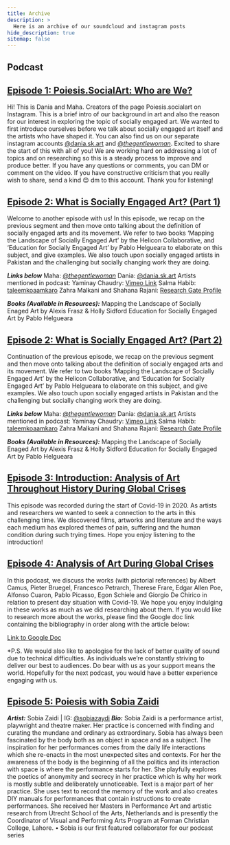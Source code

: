 ```yaml
---
title: Archive
description: >
  Here is an archive of our soundcloud and instagram posts
hide_description: true
sitemap: false
---
```


## Podcast

## [Episode 1: Poiesis.SocialArt: Who are We?](https://soundcloud.com/user-384729018/episode-1-who-we-are)

Hi! This is Dania and Maha. Creators of the page Poiesis.socialart on Instagram. This is a brief intro of our background in art and also the reason for our interest in exploring the topic of socially engaged art. We wanted to first introduce ourselves before we talk about socially engaged art itself and the artists who have shaped it. You can also find us on our separate instagram accounts [@dania.sk.art](https://www.instagram.com/dania.sk.art/) and [@_thegentlewoman_](https://www.instagram.com/_thegentlewoman_/).
Excited to share the start of this with all of you! We are working hard on addressing a lot of topics and on researching so this is a steady process to improve and produce better.
If you have any questions or comments, you can DM or comment on the video. If you have constructive criticism that you really wish to share, send a kind 😊 dm to this account.
Thank you for listening!

## [Episode 2: What is Socially Engaged Art? (Part 1)](https://soundcloud.com/user-384729018/episode-2-part-1-definition-and-movement)

Welcome to another episode with us! In this episode, we recap on the previous segment and then move onto talking about the definition of socially engaged arts and its movement. We refer to two books ‘Mapping the Landscape of Socially Engaged Art’ by the Helicon Collaborative, and ‘Education for Socially Engaged Art’ by Pablo Helgueara to elaborate on this subject, and give examples.
We also touch upon socially engaged artists in Pakistan and the challenging but socially changing work they are doing.

***Links below***
Maha: [@_thegentlewoman_](https://www.instagram.com/_thegentlewoman_/)
Dania: [@dania.sk.art](https://www.instagram.com/dania.sk.art/)
Artists mentioned in podcast:
Yaminay Chaudry: [Vimeo Link](vimeo.com/showcase/5225521/video/35740223) 
Salma Habib: [taleemkoaamkaro](instagram.com/taleemkoaamkaroigshid=sdwvmaie1slj)
Zahra Malkani and Shahana Rajani: [Research Gate Profile](www.researchgate.net/publication/31…the_Frontlines)

***Books (Available in Resources):***
Mapping the Landscape of Socially Enaged Art by Alexis Frasz & Holly Sidford 
Education for Socially Engaged Art by Pablo Helgueara


## [Episode 2: What is Socially Engaged Art? (Part 2)](https://soundcloud.com/user-384729018/episode-2-part-2-definition-and-meaning)

Continuation of the previous episode, we recap on the previous segment and then move onto talking about the definition of socially engaged arts and its movement. We refer to two books ‘Mapping the Landscape of Socially Engaged Art’ by the Helicon Collaborative, and ‘Education for Socially Engaged Art’ by Pablo Helgueara to elaborate on this subject, and give examples.
We also touch upon socially engaged artists in Pakistan and the challenging but socially changing work they are doing.

***Links below***
Maha: [@_thegentlewoman_](https://www.instagram.com/_thegentlewoman_/)
Dania: [@dania.sk.art](https://www.instagram.com/dania.sk.art/)
Artists mentioned in podcast:
Yaminay Chaudry: [Vimeo Link](vimeo.com/showcase/5225521/video/35740223) 
Salma Habib: [taleemkoaamkaro](instagram.com/taleemkoaamkaroigshid=sdwvmaie1slj)
Zahra Malkani and Shahana Rajani: [Research Gate Profile](www.researchgate.net/publication/31…the_Frontlines)

***Books (Available in Resources):***
Mapping the Landscape of Socially Enaged Art by Alexis Frasz & Holly Sidford 
Education for Socially Engaged Art by Pablo Helgueara

## [Episode 3: Introduction: Analysis of Art Throughout History During Global Crises](https://soundcloud.com/user-384729018/episode-3-introduction-to-art-and-covid-19)

This episode was recorded during the start of Covid-19 in 2020.
As artists and researchers we wanted to seek a connection to the arts in this challenging time.
We discovered films, artworks and literature and the ways each medium has explored themes of pain, suffering and the human condition during such trying times.
Hope you enjoy listening to the introduction!

## [Episode 4: Analysis of Art During Global Crises](https://soundcloud.com/user-384729018/episode-4-analysis-of-art-during-global-crises)

In this podcast, we discuss the works (with pictorial references) by Albert Camus, Pieter Bruegel, Francesco Petrarch, Therese Frare, Edgar Allen Poe, Alfonso Cuaron, Pablo Picasso, Egon Schiele and Giorgio De Chirico in relation to present day situation with Covid-19.
We hope you enjoy indulging in these works as much as we did researching about them.
If you would like to research more about the works, please find the Google doc link containing the bibliography in order along with the article below:

[Link to Google Doc](https://bit.ly/2TKa9DD)

*P.S. We would also like to apologise for the lack of better quality of sound due to technical difficulties. As individuals we’re constantly striving to deliver our best to audiences. Do bear with us as your support means the world. Hopefully for the next podcast, you would have a better experience engaging with us. 


## [Episode 5: Poiesis with Sobia Zaidi](https://soundcloud.com/user-384729018/episode-5-with-sobia-zaidi )

***Artist:*** Sobia Zaidi | IG: [@sobiazaydi](https://www.instagram.com/sobiazaydi/)
***Bio:*** Sobia Zaidi is a performance artist, playwright and theatre maker. Her practice is concerned with finding and curating the mundane and ordinary as extraordinary. Sobia has always been fascinated by the body both as an object in space and as a subject. The inspiration for her performances comes from the daily life interactions which she re-enacts in the most unexpected sites and contexts. For her the awareness of the body is the beginning of all the politics and its interaction with space is where the performance starts for her. She playfully explores the poetics of anonymity and secrecy in her practice which is why her work is mostly subtle and deliberately unnoticeable. Text is a major part of her practice. She uses text to record the memory of the work and also creates DIY manuals for performances that contain instructions to create performances. She received her Masters in Performance Art and artistic research from Utrecht School of the Arts, Netherlands and is presently the Coordinator of Visual and Performing Arts Program at Forman Christian College, Lahore.
•
Sobia is our first featured collaborator for our podcast series
